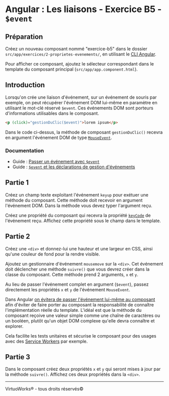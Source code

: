 # Angular : Les liaisons - Exercice B5 - `$event`


## Préparation
Créez un nouveau composant nommé "exercice-b5" dans le dossier `src/app/exercices/2-proprietes-evenements/`, en utilisant le [CLI Angular](https://angular.io/cli).

Pour afficher ce composant, ajoutez le sélecteur correspondant dans le template du composant principal (`src/app/app.component.html`).


## Introduction
Lorsqu'on crée une liaison d'événement, sur un événement de souris par exemple, on peut récupérer l'événement DOM lui-même en paramètre en utilisant le mot-clé réservé `$event`. Ces événements DOM sont porteurs d'informations utilisables dans le composant.

``` html
<p (click)="gestionDuClic($event)">lorem ipsum</p>
```
Dans le code ci-dessus, la méthode de composant `gestionDuClic()` recevra en argument l'événement DOM de type [`MouseEvent`](https://developer.mozilla.org/en-US/docs/Web/API/MouseEvent).


### Documentation
- Guide : [Passer un événement avec `$event`](https://angular.io/guide/user-input#get-user-input-from-the-event-object)
- Guide : [`$event` et les déclarations de gestion d'événements](https://angular.io/guide/template-syntax#event-and-event-handling-statements)


## Partie 1
Créez un champ texte exploitant l'événement `keyup` pour exétuer une méthode du composant. Cette méthode doit recevoir en argument l'événement DOM. Dans la méthode vous devez typer l'argument reçu.

Créez une propriété du composant qui recevra la propriété [`keyCode`](https://developer.mozilla.org/en-US/docs/Web/API/KeyboardEvent/keyCode) de l'événement reçu. Affichez cette propriété sous le champ dans le template.


## Partie 2
Créez une `<div>` et  donnez-lui une hauteur et une largeur en CSS, ainsi qu'une couleur de fond pour la rendre visible.

Ajoutez un gestionnaire d'événement `mousemove` sur la `<div>`. Cet événement doit déclencher une méthode `suivre()` que vous devrez créer dans la classe du composant. Cette méthode prend 2 arguments, `x` et `y`.

Au lieu de passer l'événement complet en argument (`$event`), passez directement les propriétés `x` et `y` de l'événement `MouseEvent`.

Dans Angular [on évitera de passer l'événement lui-même au composant](https://angular.io/guide/user-input#passing-event-is-a-dubious-practice) afin d'éviter de faire porter au composant la responsabilité de connaître l'implémentation réelle du template. L'idéal est que la méthode du composant reçoive une valeur simple comme une chaîne de caractères ou un booléen, plutôt qu'un objet DOM complexe qu'elle devra connaître et explorer.

Cela facilite les tests unitaires et sécurise le composant pour des usages avec des [Service Workers](https://angular.io/guide/service-worker-intro#angular-service-worker-introduction) par exemple.


## Partie 3
Dans le composant créez deux propriétés `x` et `y` qui seront mises à jour par la méthode `suivre()`. Affichez ces deux propriétés dans la `<div>`.

---

VirtuoWorks® - tous droits réservés©